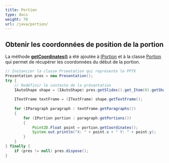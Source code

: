 ```yaml
---
title: Portion
type: docs
weight: 70
url: /java/portion/
---
```


## **Obtenir les coordonnées de position de la portion**
La méthode [**getCoordinates()**](https://reference.aspose.com/slides/java/com.aspose.slides/IPortion#getCoordinates--) a été ajoutée à [IPortion](https://reference.aspose.com/slides/java/com.aspose.slides/interfaces/IPortion) et à la classe [Portion](https://reference.aspose.com/slides/java/com.aspose.slides/classes/Portion) qui permet de récupérer les coordonnées du début de la portion.

```java
// Instancier la classe Prseetation qui représente le PPTX
Presentation pres = new Presentation();
try {
    // Redéfinir le contexte de la présentation
    IAutoShape shape = (IAutoShape) pres.getSlides().get_Item(0).getShapes().get_Item(0);
    
    ITextFrame textFrame = (ITextFrame) shape.getTextFrame();
    
    for (IParagraph paragraph : textFrame.getParagraphs()) 
    {
        for (IPortion portion : paragraph.getPortions()) 
        {
            Point2D.Float point = portion.getCoordinates();
            System.out.println("X: " + point.x + " Y: " + point.y);
        }
    }
} finally {
    if (pres != null) pres.dispose();
}
```
